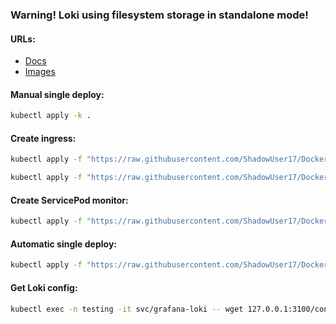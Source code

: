 ### Warning! Loki using filesystem storage in standalone mode!

#### URLs:
- [Docs](https://grafana.com/docs/loki/latest/)
- [Images](https://hub.docker.com/r/grafana/loki/tags)

#### Manual single deploy:
```bash
kubectl apply -k .
```

#### Create ingress:
```bash
kubectl apply -f "https://raw.githubusercontent.com/ShadowUser17/DockerTemplates/master/K8S/grafana-loki/ingress-nginx.yml"
```
```bash
kubectl apply -f "https://raw.githubusercontent.com/ShadowUser17/DockerTemplates/master/K8S/grafana-loki/ingress-istio.yml"
```

#### Create ServicePod monitor:
```bash
kubectl apply -f "https://raw.githubusercontent.com/ShadowUser17/DockerTemplates/master/K8S/grafana-loki/prom-operator-monitor.yml"
```

#### Automatic single deploy:
```bash
kubectl apply -f "https://raw.githubusercontent.com/ShadowUser17/DockerTemplates/master/K8S/grafana-loki/fluxcd-deploy.yml"
```

#### Get Loki config:
```bash
kubectl exec -n testing -it svc/grafana-loki -- wget 127.0.0.1:3100/config -O -
```
